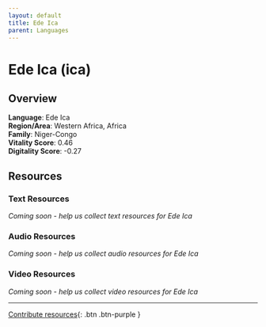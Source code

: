 ```yaml
---
layout: default
title: Ede Ica
parent: Languages
---
```


# Ede Ica (ica)

## Overview

**Language**: Ede Ica  
**Region/Area**: Western Africa, Africa  
**Family**: Niger-Congo  
**Vitality Score**: 0.46  
**Digitality Score**: -0.27  

## Resources

### Text Resources
*Coming soon - help us collect text resources for Ede Ica*

### Audio Resources
*Coming soon - help us collect audio resources for Ede Ica*

### Video Resources
*Coming soon - help us collect video resources for Ede Ica*

---

[Contribute resources](https://fairtrain.github.io/){: .btn .btn-purple }

